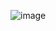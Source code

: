 ![image](https://github.com/alexmach7/Data4380/assets/113038988/b358e610-d001-48e9-8ade-cc59a12c395d)
